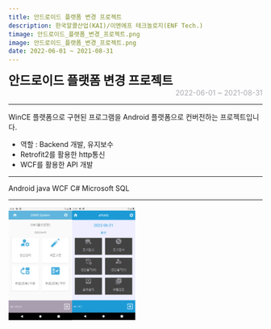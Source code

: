 ```yaml
---
title: 안드로이드 플랫폼 변경 프로젝트
description: 한국알콜산업(KAI)/이엔에프 테크놀로지(ENF Tech.)
timage: 안드로이드_플랫폼_변경_프로젝트.png
image: 안드로이드_플랫폼_변경_프로젝트.png
date: 2022-06-01 ~ 2021-08-31
---
```


<div style="font-weight: bold; font-size: 1.5rem">안드로이드 플랫폼 변경 프로젝트</div>
<div style="text-align: right; color: #aaaab3">2022-06-01 ~ 2021-08-31</div>

---


WinCE 플랫폼으로 구현된 프로그램을 Android 플랫폼으로 컨버전하는 프로젝트입니다.

- 역할 : Backend 개발, 유지보수
- Retrofit2를 활용한 http통신
- WCF를 활용한 API 개발

---

<div class="hyde tags skills">
    <a class="hyde tag">Android</a>
    <a class="hyde tag">java</a>
    <a class="hyde tag">WCF</a>
    <a class="hyde tag">C#</a>
    <a class="hyde tag">Microsoft SQL</a>
</div>

---

<img
    class="hyde page-image"
    src="/assets/images/projects/안드로이드_플랫폼_변경_프로젝트.png"
    alt="{{ page.image | split: '.' | first }}"
    width="50%"
    height="50%"
/>
